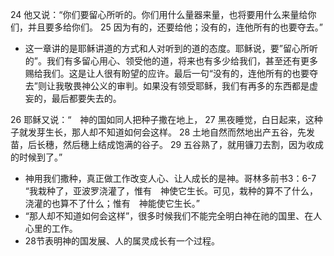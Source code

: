 24 他又说：“你们要留心所听的。你们用什么量器来量，也将要用什么来量给你们，并且要多给你们。 25 因为有的，还要给他；没有的，连他所有的也要夺去。”

- 这一章讲的是耶稣讲道的方式和人对听到的道的态度。耶稣说，要”留心所听的”。我们有多留心用心、领受他的道，将来也有多少给我们，甚至还有更多赐给我们。这是让人很有盼望的应许。最后一句“没有的，连他所有的也要夺去”则让我敬畏神公义的审判。如果没有领受耶稣，我们有再多的东西都是虚妄的，最后都要失去的。

26 耶稣又说：“　神的国如同人把种子撒在地上， 27 黑夜睡觉，白日起来，这种子就发芽生长，那人却不知道如何会这样。 28 土地自然而然地出产五谷，先发苗，后长穗，然后穗上结成饱满的谷子。 29 五谷熟了，就用镰刀去割，因为收成的时候到了。”

- 神用我们撒种，真正做工作改变人心、让人成长的是神。哥林多前书3：6-7 “我栽种了，亚波罗浇灌了，惟有　神使它生长。可见，栽种的算不了什么，浇灌的也算不了什么；惟有　神能使它生长。”
- “那人却不知道如何会这样”，很多时候我们不能完全明白神在祂的国里、在人心里的工作。
- 28节表明神的国发展、人的属灵成长有一个过程。
